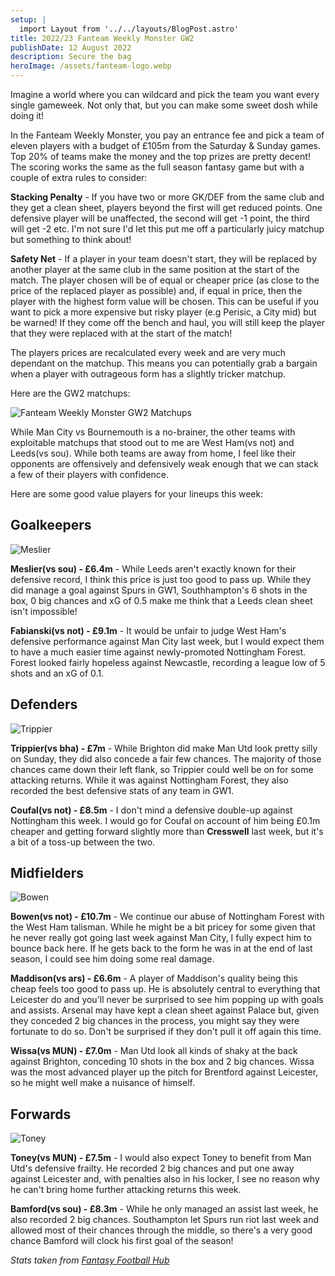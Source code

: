 ```yaml
---
setup: | 
  import Layout from '../../layouts/BlogPost.astro'
title: 2022/23 Fanteam Weekly Monster GW2 
publishDate: 12 August 2022
description: Secure the bag
heroImage: /assets/fanteam-logo.webp
---
```


Imagine a world where you can wildcard and pick the team you want every single gameweek. Not only that, but you can make some sweet dosh while doing it!

In the Fanteam Weekly Monster, you pay an entrance fee and pick a team of eleven players with a budget of £105m from the Saturday & Sunday games. Top 20% of teams make the money and the top prizes are pretty decent! The scoring works the same as the full season fantasy game but with a couple of extra rules to consider:

**Stacking Penalty** - If you have two or more GK/DEF from the same club and they get a clean sheet, players beyond the first will get reduced points. One defensive player will be unaffected, the second will get -1 point, the third will get -2 etc. I'm not sure I'd let this put me off a particularly juicy matchup but something to think about!

**Safety Net** - If a player in your team doesn't start, they will be replaced by another player at the same club in the same position at the start of the match. The player chosen will be of equal or cheaper price (as close to the price of the replaced player as possible) and, if equal in price, then the player with the highest form value will be chosen. This can be useful if you want to pick a more expensive but risky player (e.g Perisic, a City mid) but be warned! If they come off the bench and haul, you will still keep the player that they were replaced with at the start of the match!

The players prices are recalculated every week and are very much dependant on the matchup. This means you can potentially grab a bargain when a player with outrageous form has a slightly tricker matchup.

Here are the GW2 matchups:

![Fanteam Weekly Monster GW2 Matchups](/assets/fanteam_gw2_matchups_22-23.png)

While Man City vs Bournemouth is a no-brainer, the other teams with exploitable matchups that stood out to me are West Ham(vs not) and Leeds(vs sou). While both teams are away from home, I feel like their opponents are offensively and defensively weak enough that we can stack a few of their players with confidence. 

Here are some good value players for your lineups this week:

## Goalkeepers

![Meslier](/assets/meslier.jpeg)

**Meslier(vs sou) - £6.4m** - While Leeds aren't exactly known for their defensive record, I think this price is just too good to pass up. While they did manage a goal against Spurs in GW1, Southhampton's 6 shots in the box, 0 big chances and xG of 0.5 make me think that a Leeds clean sheet isn't impossible!

**Fabianski(vs not) - £9.1m** - It would be unfair to judge West Ham's defensive performance against Man City last week, but I would expect them to have a much easier time against newly-promoted Nottingham Forest. Forest looked fairly hopeless against Newcastle, recording a league low of 5 shots and an xG of 0.1.

## Defenders

![Trippier](/assets/trippier.webp)

**Trippier(vs bha) - £7m** - While Brighton did make Man Utd look pretty silly on Sunday, they did also concede a fair few chances. The majority of those chances came down their left flank, so Trippier could well be on for some attacking returns. While it was against Nottingham Forest, they also recorded the best defensive stats of any team in GW1.

**Coufal(vs not) - £8.5m** - I don't mind a defensive double-up against Nottingham this week. I would go for Coufal on account of him being £0.1m cheaper and getting forward slightly more than **Cresswell** last week, but it's a bit of a toss-up between the two.

## Midfielders

![Bowen](/assets/bowen.webp)

**Bowen(vs not) - £10.7m** - We continue our abuse of Nottingham Forest with the West Ham talisman. While he might be a bit pricey for some given that he never really got going last week against Man City, I fully expect him to bounce back here. If he gets back to the form he was in at the end of last season, I could see him doing some real damage.

**Maddison(vs ars) - £6.6m** - A player of Maddison's quality being this cheap feels too good to pass up. He is absolutely central to everything that Leicester do and you'll never be surprised to see him popping up with goals and assists. Arsenal may have kept a clean sheet against Palace but, given they conceded 2 big chances in the process, you might say they were fortunate to do so. Don't be surprised if they don't pull it off again this time.

**Wissa(vs MUN) - £7.0m** - Man Utd look all kinds of shaky at the back against Brighton, conceding 10 shots in the box and 2 big chances. Wissa was the most advanced player up the pitch for Brentford against Leicester, so he might well make a nuisance of himself.

## Forwards

![Toney](/assets/toney.jpeg)

**Toney(vs MUN) - £7.5m** - I would also expect Toney to benefit from Man Utd's defensive frailty. He recorded 2 big chances and put one away against Leicester and, with penalties also in his locker, I see no reason why he can't bring home further attacking returns this week.

**Bamford(vs sou) - £8.3m** - While he only managed an assist last week, he also recorded 2 big chances. Southampton let Spurs run riot last week and allowed most of their chances through the middle, so there's a very good chance Bamford will clock his first goal of the season!

*Stats taken from [Fantasy Football Hub](https://www.fantasyfootballhub.co.uk/)*
